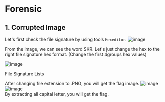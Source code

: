 # Forensic

## 1. Corrupted Image

Let's first check the file signature by using tools ```Hexeditor```.
	![image](https://user-images.githubusercontent.com/59368650/121786568-1ed99700-cbf3-11eb-8985-da087fb839f2.png)
	
From the image, we can see the word SKR.
Let's just change the hex to the right file signature hex format. (Change the first 4groups hex values)

![image](https://user-images.githubusercontent.com/59368650/121786875-40d41900-cbf5-11eb-9fd8-73a5dfe47e21.png)

<a src="https://en.wikipedia.org/wiki/List_of_file_signatures"> File Signature Lists </a>
	
After changing file extension to .PNG, you will get the flag image.
	![image](https://user-images.githubusercontent.com/59368650/121786982-e6878800-cbf5-11eb-9d3c-03db0f51b05b.png)
<br>
	![image](https://user-images.githubusercontent.com/59368650/121787024-4120e400-cbf6-11eb-8ff4-ecc8744b7f42.png)
<br>
	By extracting all capital letter, you will get the flag.
